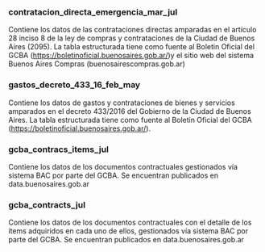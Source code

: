 ### contratacion_directa_emergencia_mar_jul
Contiene los datos de las contrataciones directas amparadas en el artículo 28 inciso 8 de la ley de compras y contrataciones de la Ciudad de Buenos Aires (2095).
La tabla estructurada tiene como fuente al Boletin Oficial del GCBA (https://boletinoficial.buenosaires.gob.ar/)y el sitio web del sistema Buenos Aires Compras (buenosairescompras.gob.ar)


### gastos_decreto_433_16_feb_may
Contiene los datos de gastos y contrataciones de bienes y servicios amparados en el decreto 433/2016 del Gobierno de la Ciudad de Buenos Aires.
La tabla estructurada tiene como fuente al Boletin Oficial del GCBA (https://boletinoficial.buenosaires.gob.ar/).

### gcba_contracs_items_jul
Contiene los datos de los documentos contractuales gestionados vía sistema BAC por parte del GCBA. Se encuentran publicados en data.buenosaires.gob.ar

### gcba_contracts_jul
Contiene los datos de los documentos contractuales con el detalle de los ítems adquiridos en cada uno de ellos, gestionados vía sistema BAC por parte del GCBA. Se encuentran publicados en data.buenosaires.gob.ar
